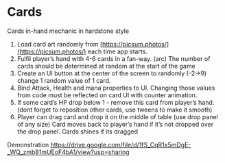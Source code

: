 # Cards
Cards in-hand mechanic in hardstone style
 
1. Load card art randomly from [https://picsum.photos/](https://picsum.photos/) each time app starts.
2. Fulfil player’s hand with 4-6 cards in a fan-way. (arc) The number of cards should be determined at random at the start of the game
3. Create an UI button at the center of the screen to randomly (-2→9) change 1 random value of 1 card.
4. Bind Attack, Health and mana properties to UI. Changing those values from code must be reflected on card UI with counter animation.
5. If some card’s HP drop below 1 - remove this card from player’s hand. (dont forget to     reposition other cards, use tweens to make it smooth)
6. Player can drag card and drop it on the middle of table (use drop panel of any size) Card moves back to player’s hand if it’s not dropped over the drop panel. Cards shines if its dragged


Demonstration https://drive.google.com/file/d/1fS_CqR1x5mDgE-_WQ_zmb81mUEoF4bA1/view?usp=sharing
